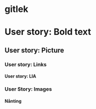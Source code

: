 # gitlek

# User story: Bold text
## User story: Picture
### User story: Links
#### User story: LIA
### User Story: Images
#### Nånting
